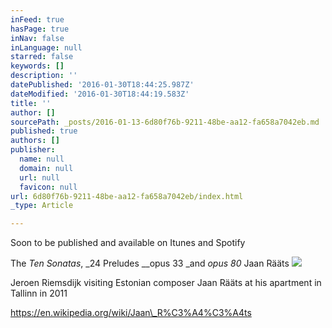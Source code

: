 ```yaml
---
inFeed: true
hasPage: true
inNav: false
inLanguage: null
starred: false
keywords: []
description: ''
datePublished: '2016-01-30T18:44:25.987Z'
dateModified: '2016-01-30T18:44:19.583Z'
title: ''
author: []
sourcePath: _posts/2016-01-13-6d80f76b-9211-48be-aa12-fa658a7042eb.md
published: true
authors: []
publisher:
  name: null
  domain: null
  url: null
  favicon: null
url: 6d80f76b-9211-48be-aa12-fa658a7042eb/index.html
_type: Article

---
```

Soon to be published and available on Itunes and Spotify

The _Ten Sonatas_, _24 Preludes __opus 33 _and _opus 80_ Jaan Rääts ![](https://the-grid-user-content.s3-us-west-2.amazonaws.com/a65f183c-c683-4cd1-a460-05f2d3fe6b1e.JPG)

Jeroen Riemsdijk visiting Estonian composer Jaan Rääts at his apartment in Tallinn in 2011

https://en.wikipedia.org/wiki/Jaan\_R%C3%A4%C3%A4ts